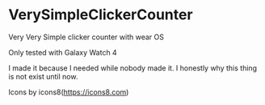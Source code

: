 # VerySimpleClickerCounter
Very Very Simple clicker counter with wear OS

Only tested with Galaxy Watch 4

I made it because I needed while nobody made it.
I honestly why this thing is not exist until now.


Icons by icons8(https://icons8.com)
